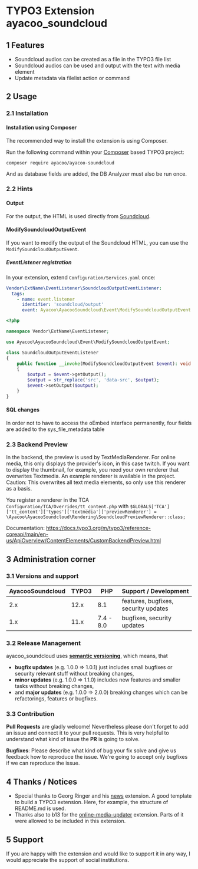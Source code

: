 # TYPO3 Extension ayacoo_soundcloud

## 1 Features

* Soundcloud audios can be created as a file in the TYPO3 file list
* Soundcloud audios can be used and output with the text with media element
* Update metadata via filelist action or command

## 2 Usage

### 2.1 Installation

#### Installation using Composer

The recommended way to install the extension is using Composer.

Run the following command within your [Composer][1] based TYPO3 project:

```
composer require ayacoo/ayacoo-soundcloud
```

And as database fields are added, the DB Analyzer must also be run once.

### 2.2 Hints

#### Output

For the output, the HTML is used directly from [Soundcloud][4].

#### ModifySoundcloudOutputEvent

If you want to modify the output of the Soundcloud HTML, you can use the `ModifySoundcloudOutputEvent`.

##### EventListener registration

In your extension, extend `Configuration/Services.yaml` once:

```yaml
Vendor\ExtName\EventListener\SoundcloudOutputEventListener:
  tags:
    - name: event.listener
      identifier: 'soundcloud/output'
      event: Ayacoo\AyacooSoundcloud\Event\ModifySoundcloudOutputEvent
```

```php
<?php

namespace Vendor\ExtName\EventListener;

use Ayacoo\AyacooSoundcloud\Event\ModifySoundcloudOutputEvent;

class SoundcloudOutputEventListener
{
    public function __invoke(ModifySoundcloudOutputEvent $event): void
    {
        $output = $event->getOutput();
        $output = str_replace('src', 'data-src', $output);
        $event->setOutput($output);
    }
}
```

#### SQL changes

In order not to have to access the oEmbed interface permanently, four fields are
added to the sys_file_metadata table

### 2.3 Backend Preview

In the backend, the preview is used by TextMediaRenderer. For online media, this
only displays the provider's icon, in this case twitch. If you want to display
the thumbnail, for example, you need your own renderer that overwrites
Textmedia. An example renderer is available in the project. Caution: This
overwrites all text media elements, so only use this renderer as a basis.

You register a renderer in the TCA `Configuration/TCA/Overrides/tt_content.php`
with `$GLOBALS['TCA']['tt_content']['types']['textmedia']['previewRenderer'] = \Ayacoo\AyacooSoundcloud\Rendering\SoundcloudPreviewRenderer::class;`

Documentation: https://docs.typo3.org/m/typo3/reference-coreapi/main/en-us/ApiOverview/ContentElements/CustomBackendPreview.html

## 3 Administration corner

### 3.1 Versions and support

| AyacooSoundcloud  | TYPO3  | PHP         | Support / Development                |
|-------------------|--------|-------------|--------------------------------------|
| 2.x               | 12.x   | 8.1         | features, bugfixes, security updates ||                  |             |           |                                         |
| 1.x               | 11.x   | 7.4 - 8.0   | bugfixes, security updates           |

### 3.2 Release Management

ayacoo_soundcloud uses [**semantic versioning**][2], which means, that

* **bugfix updates** (e.g. 1.0.0 => 1.0.1) just includes small bugfixes or
  security relevant stuff without breaking
  changes,
* **minor updates** (e.g. 1.0.0 => 1.1.0) includes new features and smaller
  tasks without breaking changes,
* and **major updates** (e.g. 1.0.0 => 2.0.0) breaking changes which can be
  refactorings, features or bugfixes.

### 3.3 Contribution

**Pull Requests** are gladly welcome! Nevertheless please don't forget to add an
issue and connect it to your pull
requests. This
is very helpful to understand what kind of issue the **PR** is going to solve.

**Bugfixes**: Please describe what kind of bug your fix solve and give us
feedback how to reproduce the issue. We're
going
to accept only bugfixes if we can reproduce the issue.

## 4 Thanks / Notices

- Special thanks to Georg Ringer and his [news][3] extension. A good template to
  build a TYPO3 extension. Here, for example, the structure of README.md is
  used.
- Thanks also to b13 for the [online-media-updater][5] extension. Parts of it
  were allowed to be included in this extension.

[1]: https://getcomposer.org/

[2]: https://semver.org/

[3]: https://github.com/georgringer/news

[4]: https://developers.soundcloud.com/docs/oembed

[5]: https://github.com/b13/online-media-updater

## 5 Support

If you are happy with the extension and would like to support it in any way, I
would appreciate the support of social institutions.
